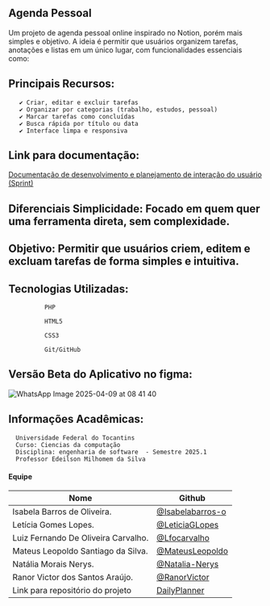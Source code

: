 ## Agenda Pessoal

Um projeto de agenda pessoal online inspirado no Notion, porém mais simples e objetivo. A ideia é permitir que usuários organizem tarefas, anotações e listas em um único lugar, com funcionalidades essenciais como:

## Principais Recursos:

       ✔ Criar, editar e excluir tarefas
       ✔ Organizar por categorias (trabalho, estudos, pessoal)
       ✔ Marcar tarefas como concluídas 
       ✔ Busca rápida por título ou data 
       ✔ Interface limpa e responsiva

## Link para documentação:
       
[Documentação de desenvolvimento e planejamento de interação do usuário (Sprint)](https://docs.google.com/document/d/1qX0wvQ0vWEVjFtDw8QlmkFCg2b9z9PcgonEgZ-skmt0/edit?usp=sharing)

## Diferenciais Simplicidade: Focado em quem quer uma ferramenta direta, sem complexidade.

## Objetivo: Permitir que usuários criem, editem e excluam tarefas de forma simples e intuitiva.

## Tecnologias Utilizadas:

              PHP

              HTML5

              CSS3

              Git/GitHub

## Versão Beta  do Aplicativo no figma:
       
![WhatsApp Image 2025-04-09 at 08 41 40](https://github.com/user-attachments/assets/571f236f-9c0b-4c5a-a2e0-f2343be57f18)

## Informações Acadêmicas:

      Universidade Federal do Tocantins 
      Curso: Ciencias da computação 
      Disciplina: engenharia de software  - Semestre 2025.1
      Professor Edeilson Milhomem da Silva

#### Equipe
| Nome | Github |
| ------------------------- | ------------------------------------------ |
| Isabela Barros de Oliveira. | [@Isabelabarros-o](https://github.com/isabelabarros-o) |
| Letícia Gomes Lopes. | [@LeticiaGLopes](https://github.com/LeticiaGLopes-151) |
| Luiz Fernando De Oliveira Carvalho. | [@Lfocarvalho](https://github.com/lfocarvalho) |
| Mateus Leopoldo Santiago da Silva. | [@MateusLeopoldo](https://github.com/MateusLeopoldo) |
| Natália Morais Nerys. | [@Natalia-Nerys](https://github.com/natalia-nerys) |
| Ranor Victor dos Santos Araújo. | [@RanorVictor](https://github.com/ranorvictor) |
| Link para repositório do projeto | [DailyPlanner](https://github.com/lfocarvalho/engenhariadesoftware)
